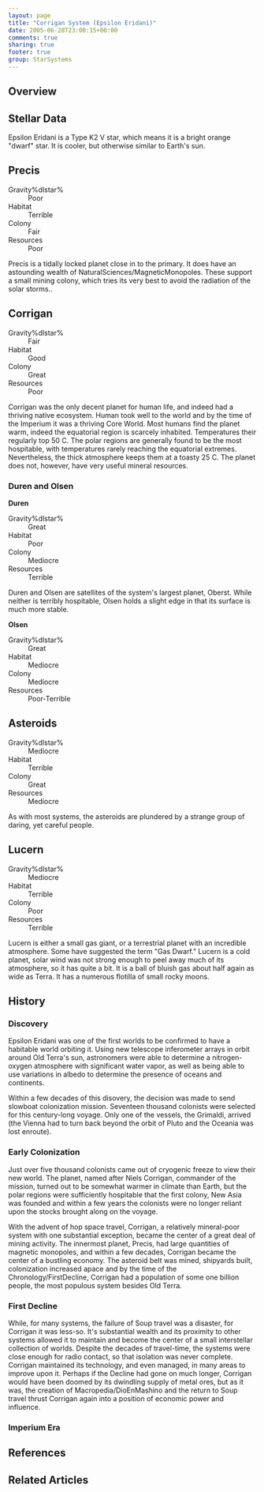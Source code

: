 ```yaml
---
layout: page
title: "Corrigan System (Epsilon Eridani)"
date: 2005-06-28T23:00:15+00:00
comments: true
sharing: true
footer: true
group: StarSystems
---
```






## Overview


## Stellar Data

Epsilon Eridani is a Type K2 V star, which means it is a bright orange "dwarf" star. It is cooler, but otherwise similar to Earth's sun.

## Precis


<dl><dt>Gravity%dlstar%</dt><dd> Poor</dd>
<dt>Habitat</dt><dd> Terrible</dd>
<dt>Colony</dt><dd> Fair</dd>
<dt>Resources</dt><dd> Poor</dd>
</dl>

Precis is a tidally locked planet close in to the primary. It does have an astounding wealth of NaturalSciences/MagneticMonopoles. These support a small mining colony, which tries its very best to avoid the radiation of the solar storms..

## Corrigan

<dl><dt>Gravity%dlstar%</dt><dd> Fair</dd>
<dt>Habitat</dt><dd> Good</dd>
<dt>Colony</dt><dd> Great</dd>
<dt>Resources</dt><dd> Poor</dd>
</dl>

Corrigan was the only decent planet for human life, and indeed had a thriving native ecosystem. Human took well to the world and by the time of the Imperium it was a thriving Core World. Most humans find the planet warm, indeed the equatorial region is scarcely inhabited. Temperatures their regularly top 50 C. The polar regions are generally found to be the most hospitable, with temperatures rarely reaching the equatorial extremes. Nevertheless, the thick atmosphere keeps them at a toasty 25 C. The planet does not, however, have very useful mineral resources.

### **Duren and Olsen**

**Duren**

<dl><dt>Gravity%dlstar%</dt><dd> Great</dd>
<dt>Habitat</dt><dd> Poor</dd>
<dt>Colony</dt><dd> Mediocre</dd>
<dt>Resources</dt><dd> Terrible</dd>
</dl>

Duren and Olsen are satellites of the system's largest planet, Oberst. While neither is terribly hospitable, Olsen holds a slight edge in that its surface is much more stable. 

**Olsen**

<dl><dt>Gravity%dlstar%</dt><dd> Great</dd>
<dt>Habitat</dt><dd> Mediocre</dd>
<dt>Colony</dt><dd> Mediocre</dd>
<dt>Resources</dt><dd> Poor-Terrible</dd>
<dt></dt><dd></dd>
</dl>


## Asteroids


<dl><dt>Gravity%dlstar%</dt><dd> Mediocre</dd>
<dt>Habitat</dt><dd> Terrible</dd>
<dt>Colony</dt><dd> Great</dd>
<dt>Resources</dt><dd> Mediocre</dd>
</dl>

As with most systems, the asteroids are plundered by a strange group of daring, yet careful people.

## Lucern


<dl><dt>Gravity%dlstar%</dt><dd> Mediocre</dd>
<dt>Habitat</dt><dd> Terrible</dd>
<dt>Colony</dt><dd> Poor</dd>
<dt>Resources</dt><dd> Terrible</dd>
</dl>

Lucern is either a small gas giant, or a terrestrial planet with an incredible atmosphere. Some have suggested the term "Gas Dwarf." Lucern is a cold planet, solar wind was not strong enough to peel away much of its atmosphere, so it has quite a bit. It is a ball of bluish gas about half again as wide as Terra. It has a numerous flotilla of small rocky moons.

## History

### Discovery

Epsilon Eridani was one of the first worlds to be confirmed to have a habitable world orbiting it.  Using new telescope inferometer arrays in orbit around Old Terra's sun, astronomers were able to determine a nitrogen-oxygen atmosphere with significant water vapor, as well as being able to use variations in albedo to determine the presence of  oceans and continents.

Within a few decades of this disovery, the decision was made to send slowboat colonization mission.  Seventeen thousand colonists were selected for this century-long voyage.  Only one of the vessels, the Grimaldi, arrived (the Vienna had to turn back beyond the orbit of Pluto and the Oceania was lost enroute). 

### Early Colonization

Just over five thousand colonists came out of cryogenic freeze to view their new world.  The planet, named after Niels Corrigan, commander of the mission, turned out to be somewhat warmer in climate than Earth, but the polar regions were sufficiently hospitable that the first colony, New Asia was founded and within a few years the colonists were no longer reliant upon the stocks brought along on the voyage.

With the advent of hop space travel, Corrigan, a relatively mineral-poor system with one substantial exception, became the center of a great deal of mining activity.  The innermost planet, Precis, had large quantities of magnetic monopoles, and within a few decades, Corrigan became the center of a bustling economy.  The asteroid belt was mined, shipyards built, colonization increased apace and by the time of the Chronology/FirstDecline, Corrigan had a population of some one billion people, the most populous system besides Old Terra.

### First Decline

While, for many systems, the failure of Soup travel was a disaster, for Corrigan it was less-so.  It's substantial wealth and its proximity to other systems allowed it to maintain and become the center of a small interstellar collection of worlds.  Despite the decades of travel-time, the systems were close enough for radio contact, so that isolation was never complete.  Corrigan maintained its technology, and even managed, in many areas to improve upon it.  Perhaps if the Decline had gone on much longer, Corrigan would have been doomed by its dwindling supply of metal ores, but as it was, the creation of Macropedia/DioEnMashino and the return to Soup travel thrust Corrigan again into a position of economic power and influence.

### Imperium Era


## References


## Related Articles

